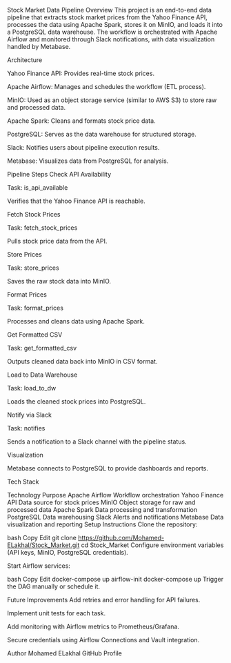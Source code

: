 Stock Market Data Pipeline
Overview
This project is an end-to-end data pipeline that extracts stock market prices from the Yahoo Finance API, processes the data using Apache Spark, stores it on MinIO, and loads it into a PostgreSQL data warehouse.
The workflow is orchestrated with Apache Airflow and monitored through Slack notifications, with data visualization handled by Metabase.

Architecture

Yahoo Finance API: Provides real-time stock prices.

Apache Airflow: Manages and schedules the workflow (ETL process).

MinIO: Used as an object storage service (similar to AWS S3) to store raw and processed data.

Apache Spark: Cleans and formats stock price data.

PostgreSQL: Serves as the data warehouse for structured storage.

Slack: Notifies users about pipeline execution results.

Metabase: Visualizes data from PostgreSQL for analysis.

Pipeline Steps
Check API Availability

Task: is_api_available

Verifies that the Yahoo Finance API is reachable.

Fetch Stock Prices

Task: fetch_stock_prices

Pulls stock price data from the API.

Store Prices

Task: store_prices

Saves the raw stock data into MinIO.

Format Prices

Task: format_prices

Processes and cleans data using Apache Spark.

Get Formatted CSV

Task: get_formatted_csv

Outputs cleaned data back into MinIO in CSV format.

Load to Data Warehouse

Task: load_to_dw

Loads the cleaned stock prices into PostgreSQL.

Notify via Slack

Task: notifies

Sends a notification to a Slack channel with the pipeline status.

Visualization

Metabase connects to PostgreSQL to provide dashboards and reports.

Tech Stack

Technology	Purpose
Apache Airflow	Workflow orchestration
Yahoo Finance API	Data source for stock prices
MinIO	Object storage for raw and processed data
Apache Spark	Data processing and transformation
PostgreSQL	Data warehousing
Slack	Alerts and notifications
Metabase	Data visualization and reporting
Setup Instructions
Clone the repository:

bash
Copy
Edit
git clone https://github.com/Mohamed-ELakhal/Stock_Market.git
cd Stock_Market
Configure environment variables (API keys, MinIO, PostgreSQL credentials).

Start Airflow services:

bash
Copy
Edit
docker-compose up airflow-init
docker-compose up
Trigger the DAG manually or schedule it.

Future Improvements
Add retries and error handling for API failures.

Implement unit tests for each task.

Add monitoring with Airflow metrics to Prometheus/Grafana.

Secure credentials using Airflow Connections and Vault integration.

Author
Mohamed ELakhal
GitHub Profile
